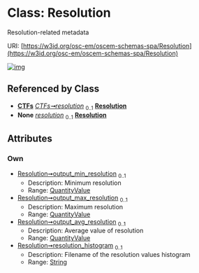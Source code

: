 
# Class: Resolution

Resolution-related metadata

URI: [https://w3id.org/osc-em/oscem-schemas-spa/Resolution](https://w3id.org/osc-em/oscem-schemas-spa/Resolution)


[![img](https://yuml.me/diagram/nofunky;dir:TB/class/[QuantityValue]<output_avg_resolution%200..1-++[Resolution&#124;resolution_histogram:string%20%3F],[QuantityValue]<output_max_resolution%200..1-++[Resolution],[QuantityValue]<output_min_resolution%200..1-++[Resolution],[CTFs]++-%20resolution%200..1>[Resolution],[CTFs]++-%20resolution(i)%200..1>[Resolution],[QuantityValue],[CTFs])](https://yuml.me/diagram/nofunky;dir:TB/class/[QuantityValue]<output_avg_resolution%200..1-++[Resolution&#124;resolution_histogram:string%20%3F],[QuantityValue]<output_max_resolution%200..1-++[Resolution],[QuantityValue]<output_min_resolution%200..1-++[Resolution],[CTFs]++-%20resolution%200..1>[Resolution],[CTFs]++-%20resolution(i)%200..1>[Resolution],[QuantityValue],[CTFs])

## Referenced by Class

 *  **[CTFs](CTFs.md)** *[CTFs➞resolution](CTFs_resolution.md)*  <sub>0..1</sub>  **[Resolution](Resolution.md)**
 *  **None** *[resolution](resolution.md)*  <sub>0..1</sub>  **[Resolution](Resolution.md)**

## Attributes


### Own

 * [Resolution➞output_min_resolution](Resolution_output_min_resolution.md)  <sub>0..1</sub>
     * Description: Minimum resolution
     * Range: [QuantityValue](QuantityValue.md)
 * [Resolution➞output_max_resolution](Resolution_output_max_resolution.md)  <sub>0..1</sub>
     * Description: Maximum resolution
     * Range: [QuantityValue](QuantityValue.md)
 * [Resolution➞output_avg_resolution](Resolution_output_avg_resolution.md)  <sub>0..1</sub>
     * Description: Average value of resolution
     * Range: [QuantityValue](QuantityValue.md)
 * [Resolution➞resolution_histogram](Resolution_resolution_histogram.md)  <sub>0..1</sub>
     * Description: Filename of the resolution values histogram
     * Range: [String](types/String.md)
